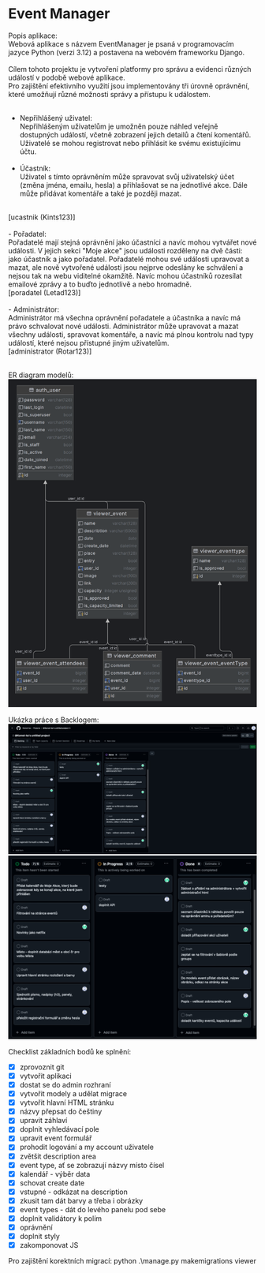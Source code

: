 # Event Manager
Popis aplikace: <br>Webová aplikace s názvem EventManager je psaná v programovacím jazyce Python (verzi 3.12) a postavena na webovém frameworku Django.
<br><br>
Cílem tohoto projektu je vytvoření platformy pro správu a evidenci různých událostí v podobě webové aplikace. <br>
Pro zajištění efektivního využití jsou implementovány tři úrovně oprávnění, které umožňují různé možnosti správy a přístupu k událostem. 
<br><br>
- Nepřihlášený uživatel: <br>
Nepřihlášeným uživatelům je umožněn pouze náhled veřejně dostupných událostí, včetně zobrazení jejich detailů a čtení komentářů. Uživatelé se mohou registrovat nebo přihlásit ke svému existujícímu účtu. 
<br><br> 
- Účastník:<br>
Uživatel s tímto oprávněním může spravovat svůj uživatelský účet (změna jména, emailu, hesla) a přihlašovat se na jednotlivé akce. Dále může přidávat komentáře a také je později mazat. 
<br>
[ucastnik (Kints123)]
<br><br>
- Pořadatel: <br>
Pořadatelé mají stejná oprávnění jako účastníci a navíc mohou vytvářet nové události. V jejich sekci "Moje akce" jsou události rozděleny na dvě části: jako účastník a jako pořadatel. Pořadatelé mohou své události upravovat a mazat, ale nově vytvořené události jsou nejprve odeslány ke schválení a nejsou tak na webu viditelné okamžitě. Navíc mohou účastníků rozesílat emailové zprávy a to buďto jednotlivě a nebo hromadně.
<br>
[poradatel (Letad123)]
<br><br>
- Administrátor:<br>
Administrátor má všechna oprávnění pořadatele a účastníka a navíc má právo schvalovat nové události. Administrátor může upravovat a mazat všechny události, spravovat komentáře, a navíc má plnou kontrolu nad typy událostí, které nejsou přístupné jiným uživatelům.
<br>
[administrator (Rotar123)]
<br><br>


ER diagram modelů:
![diagram](media/img/ERDiagram.png)

Ukázka práce s Backlogem:
![backlog](media/img/Backlog.png)
![backlog_detail](media/img/Backlog_detail.png)

Checklist základních bodů ke splnění:
- [x] zprovoznit git
- [x] vytvořit aplikaci
- [x] dostat se do admin rozhraní
- [x] vytvořit modely a udělat migrace
- [x] vytvořit hlavní HTML stránku
- [x] názvy přepsat do češtiny
- [x] upravit záhlaví
- [x] doplnit vyhledávací pole
- [x] upravit event formulář
- [x] prohodit logování a my account uživatele
- [x] zvětšit description area
- [x] event type, ať se zobrazují názvy místo čísel
- [x] kalendář - výběr data
- [x] schovat create date
- [x] vstupné - odkázat na description
- [x] zkusit tam dát barvy a třeba i obrázky
- [x] event types - dát do levého panelu pod sebe
- [x] doplnit validátory k polím
- [x] oprávnění
- [x] doplnit styly
- [x] zakomponovat JS

Pro zajištění korektních migrací:
python .\manage.py makemigrations viewer
